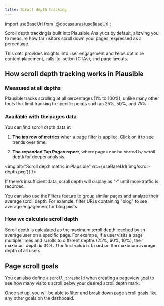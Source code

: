```yaml
---
title: Scroll depth tracking
---
```


import useBaseUrl from '@docusaurus/useBaseUrl';

Scroll depth tracking is built into Plausible Analytics by default, allowing you to measure how far visitors scroll down your pages, expressed as a percentage.

This data provides insights into user engagement and helps optimize content placement, calls-to-action (CTAs), and page layouts.

## How scroll depth tracking works in Plausible

### Measured at all depths

Plausible tracks scrolling at all percentages (1% to 100%), unlike many other tools that limit tracking to specific points such as 25%, 50%, and 75%.

### Available with the pages data

You can find scroll depth data in:

1.  **The top row of metrics** when a page filter is applied. Click on it to see trends over time.

2.  **The expanded Top Pages report**, where pages can be sorted by scroll depth for deeper analysis.

<img alt="Scroll depth metric in Plausible" src={useBaseUrl('img/scroll-depth.png')} />

If there's insufficient data, scroll depth will display as "-" until more traffic is recorded.

You can also use the Filters feature to group similar pages and analyze their average scroll depth. For example, filter URLs containing "blog" to see average engagement for blog posts.

### How we calculate scroll depth

Scroll depth is calculated as the maximum scroll depth reached by an average user on a specific page. For example, if a user visits a page multiple times and scrolls to different depths (25%, 60%, 10%), their maximum depth is 60%. The final value is based on the maximum average depth of all users.

## Page scroll goals

You can also define a `scroll_threshold` when creating a [pageview goal](https://plausible.io/docs/pageview-goals) to see how many visitors scroll below your desired scroll depth mark.

Once set up, you will be able to filter and break down page scroll goals like any other goals on the dashboard.
